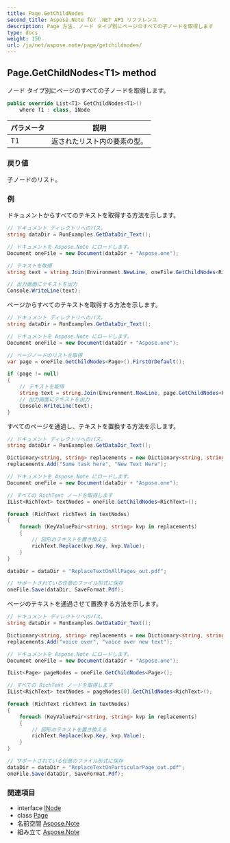 ```yaml
---
title: Page.GetChildNodes
second_title: Aspose.Note for .NET API リファレンス
description: Page 方法. ノード タイプ別にページのすべての子ノードを取得します
type: docs
weight: 150
url: /ja/net/aspose.note/page/getchildnodes/
---
```

## Page.GetChildNodes&lt;T1&gt; method

ノード タイプ別にページのすべての子ノードを取得します。

```csharp
public override List<T1> GetChildNodes<T1>()
    where T1 : class, INode
```

| パラメータ | 説明 |
| --- | --- |
| T1 | 返されたリスト内の要素の型。 |

### 戻り値

子ノードのリスト。

### 例

ドキュメントからすべてのテキストを取得する方法を示します。

```csharp
// ドキュメント ディレクトリへのパス。
string dataDir = RunExamples.GetDataDir_Text();

// ドキュメントを Aspose.Note にロードします。
Document oneFile = new Document(dataDir + "Aspose.one");

// テキストを取得
string text = string.Join(Environment.NewLine, oneFile.GetChildNodes<RichText>().Select(e => e.Text)) + Environment.NewLine;

// 出力画面にテキストを出力
Console.WriteLine(text);
```

ページからすべてのテキストを取得する方法を示します。

```csharp
// ドキュメント ディレクトリへのパス。
string dataDir = RunExamples.GetDataDir_Text();

// ドキュメントを Aspose.Note にロードします。
Document oneFile = new Document(dataDir + "Aspose.one");

// ページノードのリストを取得
var page = oneFile.GetChildNodes<Page>().FirstOrDefault();

if (page != null)
{
    // テキストを取得
    string text = string.Join(Environment.NewLine, page.GetChildNodes<RichText>().Select(e => e.Text)) + Environment.NewLine;
    // 出力画面にテキストを出力
    Console.WriteLine(text);
}
```

すべてのページを通過し、テキストを置換する方法を示します。

```csharp
// ドキュメント ディレクトリへのパス。
string dataDir = RunExamples.GetDataDir_Text();

Dictionary<string, string> replacements = new Dictionary<string, string>();
replacements.Add("Some task here", "New Text Here");

// ドキュメントを Aspose.Note にロードします。
Document oneFile = new Document(dataDir + "Aspose.one");

// すべての RichText ノードを取得します
IList<RichText> textNodes = oneFile.GetChildNodes<RichText>();

foreach (RichText richText in textNodes)
{
    foreach (KeyValuePair<string, string> kvp in replacements)
    {
        // 図形のテキストを置き換える
        richText.Replace(kvp.Key, kvp.Value);
    }
}

dataDir = dataDir + "ReplaceTextOnAllPages_out.pdf";

// サポートされている任意のファイル形式に保存
oneFile.Save(dataDir, SaveFormat.Pdf);
```

ページのテキストを通過させて置換する方法を示します。

```csharp
// ドキュメント ディレクトリへのパス。
string dataDir = RunExamples.GetDataDir_Text();

Dictionary<string, string> replacements = new Dictionary<string, string>();
replacements.Add("voice over", "voice over new text");

// ドキュメントを Aspose.Note にロードします。
Document oneFile = new Document(dataDir + "Aspose.one");

IList<Page> pageNodes = oneFile.GetChildNodes<Page>();

// すべての RichText ノードを取得します
IList<RichText> textNodes = pageNodes[0].GetChildNodes<RichText>();

foreach (RichText richText in textNodes)
{
    foreach (KeyValuePair<string, string> kvp in replacements)
    {
        // 図形のテキストを置き換える
        richText.Replace(kvp.Key, kvp.Value);
    }
}

// サポートされている任意のファイル形式に保存
dataDir = dataDir + "ReplaceTextOnParticularPage_out.pdf";
oneFile.Save(dataDir, SaveFormat.Pdf);
```

### 関連項目

* interface [INode](../../inode/)
* class [Page](../)
* 名前空間 [Aspose.Note](../../page/)
* 組み立て [Aspose.Note](../../../)


